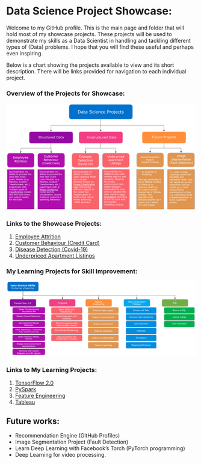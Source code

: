# Data Science Project Showcase:

Welcome to my GitHub profile. This is the main page and folder that will hold most of my showcase projects. These projects will be used to demonstrate my skills as a Data Scientist in handling and tackling different types of (Data) problems. I hope that you will find these useful and perhaps even inspiring. 

Below is a chart showing the projects available to view and its short description. There will be links provided for navigation to each individual project. 

### Overview of the Projects for Showcase:
<img src="Display Images/2020_Nov_GitHub_Projects_Guide.PNG " width="950">

### Links to the Showcase Projects:
1.	[Employee Attrition](https://github.com/ylee9107/DataScience_Projects/tree/main/Project%201%20-%20DS%20for%20HR%20department)
2.	[Customer Behaviour (Credit Card)](https://github.com/ylee9107/DataScience_Projects/tree/main/Project%202%20-%20DS%20For%20Marketing%20Department)
3.	[Disease Detection (Covid-19)](https://github.com/ylee9107/DataScience_Projects/tree/main/Project%203%20-%20DS%20For%20Operating%20Department)
4.	[Underpriced Apartment Listings](https://github.com/ylee9107/DataScience_Projects/tree/main/Project%204%20-%20DS%20for%20Underpriced%20Apartments)

### My Learning Projects for Skill Improvement:
<img src="Display Images/2020_Nov_GitHub_Skills.PNG " width="950">

### Links to My Learning Projects:
1.	[TensorFlow 2.0](https://github.com/ylee9107/ComputerVisionTensorFlow2_myLearning)
2.	[PySpark](https://github.com/ylee9107/PySpark_myLearning)
3.	[Feature Engineering]( https://github.com/ylee9107/FeatureEngineering_myLearning)
4.	[Tableau](https://github.com/ylee9107/Visual-Analytics-Project-1-footballResults)

## Future works:
-	Recommendation Engine (GitHub Profiles)
-	Image Segmentation Project (Fault Detection)
-	Learn Deep Learning with Facebook’s Torch (PyTorch programming)
-	Deep Learning for video processing.
